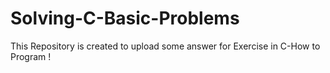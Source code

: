 # Solving-C-Basic-Problems
This Repository is created to upload some answer for Exercise in C-How to Program !
